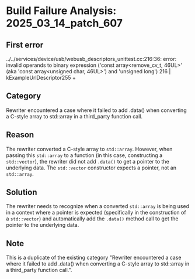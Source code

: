 # Build Failure Analysis: 2025_03_14_patch_607

## First error

../../services/device/usb/webusb_descriptors_unittest.cc:216:36: error: invalid operands to binary expression ('const array<remove_cv_t<unsigned char>, 46UL>' (aka 'const array<unsigned char, 46UL>') and 'unsigned long')
  216 |           kExampleUrlDescriptor255 +

## Category
Rewriter encountered a case where it failed to add .data() when converting a C-style array to std::array in a third_party function call.

## Reason
The rewriter converted a C-style array to `std::array`. However, when passing this `std::array` to a function (in this case, constructing a `std::vector`), the rewriter did not add `.data()` to get a pointer to the underlying data. The `std::vector` constructor expects a pointer, not an `std::array`.

## Solution
The rewriter needs to recognize when a converted `std::array` is being used in a context where a pointer is expected (specifically in the construction of a `std::vector`) and automatically add the `.data()` method call to get the pointer to the underlying data.

## Note
This is a duplicate of the existing category "Rewriter encountered a case where it failed to add .data() when converting a C-style array to std::array in a third_party function call.".